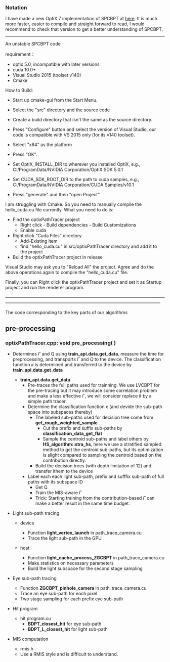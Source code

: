 ### Notation

I have made a new OptiX 7 implementation of SPCBPT at [here](https://github.com/ssufujia/SPCBPT-OptiX7). It is much more faster, easier to compile and straight forward to read, I would recommend to check that version to get a better understanding of SPCBPT. 

-----------------------------

An unstable SPCBPT code

requirement：

* optix 5.0, incompatible with later versions
* cuda 10.0+
* Visual Studio 2015 (toolset v140)
* Cmake

How to Build:  

* Start up cmake-gui from the Start Menu.

* Select the "src" directory and the source code
* Create a build directory that isn't the same as the source directory. 
* Press "Configure" button and select the version of Visual Studio, our code is compatible with VS 2015 only (for its v140 toolset).
* Select "x64" as the platform
* Press "OK".
* Set OptiX_INSTALL_DIR to wherever you installed OptiX, e.g., C:/ProgramData/NVIDIA Corporation/OptiX SDK 5.0.1
* Set CUDA_SDK_ROOT_DIR to the path to cuda samples, e.g., C:/ProgramData/NVIDIA Corporation/CUDA Samples/v10.1
* Press "generate" and then "open Project"

I am struggling with Cmake. So you need to manually compile the hello_cuda.cu file currently. What you need to do is:

* Find the optixPathTracer project
  * Right click - Build dependencies - Build Customizations
  * Enable cuda
* Right click “Cuda Files” directory
  * Add-Existing item
  * find "hello_cuda.cu" in src/optixPathTracer directory and add it to the project
* Build the optixPathTracer project in release

Visual Studio may ask you to "Reload All" the project. Agree and do the above operations again to compile the "hello_cuda.cu" file.

Finally, you can Right click the optixPathTracer project and set it as Startup project and run the renderer program.

———————————————————————————————————————————————————————————————————————

The code corresponding to the key parts of our algorithms

## pre-processing

###  optixPathTracer.cpp: void pre_processing( )

* Determines $\Gamma$ and Q using **train_api.data.get_data**, measure the time for preprocessing, and transports $\Gamma$ and $Q$ to the device. The classification function $\kappa$ is determined and transferred to the device by **train_api.data.get_data**
  * **train_api.data.get_data**
    * Pre-traces the full paths used for trainning. We use LVCBPT for the pre-tracing but it may introduce some correlation problem and make a less effective $\Gamma$, we will consider replace it by a simple path tracer.
    * Determine the classification function $\kappa$ (and devide the sub-path space into subspaces thereby)
      * The labeled sub-paths used for decision tree come from **get_rough_weighted_sample**
        * Cut the prefix and suffix sub-paths by **classification_data_get_flat**
        * Sample the centroid sub-paths and label others by **HS_algorithm::stra_hs**, here we use a stratified sampled method to get the centroid sub-paths, but its optimization is slight compared to sampling the centroid based on the contribution directly.
      * Build the decision trees (with depth limitation of 12) and transfer ithem to the device
    * Label each each light sub-path, prefix and sufffix sub-path of full paths with its subspace ID
      * Get Q
      * Train the MIS-aware $\Gamma$
      * Trick: Starting training from the contribution-based $\Gamma$ can make a better result in the same time budget. 

* Light sub-path tracing

  * device
    * Function **light_vertex_launch** in path_trace_camera.cu
    * Trace the light sub-path in the GPU

  * host
    * Function **light_cache_process_ZGCBPT** in path_trace_camera.cu
    * Make statistics on necessary parameters
    * Build the light subspace for the second stage sampling

* Eye sub-path tracing

  * Function **ZGCBPT_pinhole_camera** in path_trace_camera.cu
  * Trace an eye sub-path for each pixel
  * Two stage sampling for each prefix eye sub-path 

* Hit program
  * hit program.cu
    * **BDPT_closest_hit** for eye sub-path
    * **BDPT_L_closest_hit** for light sub-path

* MIS computation
  * rmis.h
  * Use a RMIS style and is difficult to understand.



